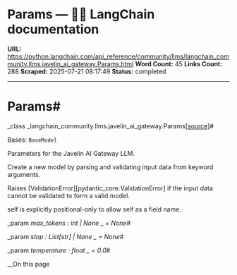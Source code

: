 # Params — 🦜🔗 LangChain  documentation

**URL:** https://python.langchain.com/api_reference/community/llms/langchain_community.llms.javelin_ai_gateway.Params.html
**Word Count:** 45
**Links Count:** 288
**Scraped:** 2025-07-21 08:17:49
**Status:** completed

---

# Params\#

_class _langchain\_community.llms.javelin\_ai\_gateway.Params[\[source\]](https://python.langchain.com/api_reference/_modules/langchain_community/llms/javelin_ai_gateway.html#Params)\#     

Bases: `BaseModel`

Parameters for the Javelin AI Gateway LLM.

Create a new model by parsing and validating input data from keyword arguments.

Raises \[ValidationError\]\[pydantic\_core.ValidationError\] if the input data cannot be validated to form a valid model.

self is explicitly positional-only to allow self as a field name.

_param _max\_tokens _: int | None_ _ = None_\#     

_param _stop _: List\[str\] | None_ _ = None_\#     

_param _temperature _: float_ _ = 0.0_\#     

__On this page